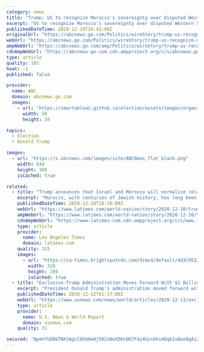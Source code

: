 ```yaml
---
category: news
title: "Trump: US to recognize Morocco's sovereignty over disputed Western Sahara region in return for Israel normalization"
excerpt: "US to recognize Morocco's sovereignty over disputed Western Sahara region in return for Israel normalization."
publishedDateTime: 2020-12-10T16:42:00Z
originalUrl: "https://abcnews.go.com/Politics/wireStory/trump-us-recognize-moroccos-sovereignty-disputed-western-sahara-74650444"
webUrl: "https://abcnews.go.com/Politics/wireStory/trump-us-recognize-moroccos-sovereignty-disputed-western-sahara-74650444"
ampWebUrl: "https://abcnews.go.com/amp/Politics/wireStory/trump-us-recognize-moroccos-sovereignty-disputed-western-sahara-74650444"
cdnAmpWebUrl: "https://abcnews-go-com.cdn.ampproject.org/c/s/abcnews.go.com/amp/Politics/wireStory/trump-us-recognize-moroccos-sovereignty-disputed-western-sahara-74650444"
type: article
quality: 103
heat: -1
published: false

provider:
  name: ABC
  domain: abcnews.go.com
  images:
    - url: "https://smartableai.github.io/election/assets/images/organizations/abcnews.go.com-50x50.jpg"
      width: 50
      height: 50

topics:
  - Election
  - Donald Trump

images:
  - url: "https://s.abcnews.com/images/site/ABCNews_flat_black.png"
    width: 834
    height: 308
    isCached: true

related:
  - title: "Trump announces that Israel and Morocco will normalize relations"
    excerpt: "Morocco, with centuries of Jewish history, has long been rumored to be ready to establish ties with Israel after years of informal relations."
    publishedDateTime: 2020-12-10T18:10:00Z
    webUrl: "https://www.latimes.com/world-nation/story/2020-12-10/trump-announces-israel-morocco-to-normalize-relations"
    ampWebUrl: "https://www.latimes.com/world-nation/story/2020-12-10/trump-announces-israel-morocco-to-normalize-relations?_amp=true"
    cdnAmpWebUrl: "https://www-latimes-com.cdn.ampproject.org/c/s/www.latimes.com/world-nation/story/2020-12-10/trump-announces-israel-morocco-to-normalize-relations?_amp=true"
    type: article
    provider:
      name: Los Angeles Times
      domain: latimes.com
    quality: 125
    images:
      - url: "https://ca-times.brightspotcdn.com/dims4/default/dd3c953/2147483647/strip/true/crop/5915x3863+0+40/resize/320x209!/quality/90/?url=https%3A%2F%2Fcalifornia-times-brightspot.s3.amazonaws.com%2F9d%2F58%2Fea95e0cf45a680c7a05fea261530%2Fgettyimages-1229950087.jpg"
        width: 320
        height: 209
        isCached: true
  - title: "Exclusive-Trump Administration Moves Forward With $1 Billion Moroccan Arms Deal"
    excerpt: "President Donald Trump's administration moved forward with $1 billion in sales of drones and precision-guided weapons to Morocco on Friday, sending a notice to Congress about the potential deals, according to sources familiar with the notification."
    publishedDateTime: 2020-12-12T01:17:00Z
    webUrl: "https://www.usnews.com/news/world/articles/2020-12-11/exclusive-trump-administration-moves-forward-on-weapons-sale-to-morocco"
    type: article
    provider:
      name: U.S. News & World Report
      domain: usnews.com
    quality: 31

secured: "8pmVfUd8bTNX3AgcC8hbHe8j502xNoX5KsOK7F4z4UzvXhimDqk1xQwx8gAi2UgsLa7gvKvkwNGWXBLKdaoNmVJfuswrOYr/+8jAzfPqfdf5+NnclO9jryYfR43Gj8MPlaGY7Lgkz/AFKBVzsJJoTqLZBw4RuxTRueA2CmYvecJz+JzRqxuMEQ4NdhC6+5v5toXkCzURZbGCllvGDF+xOtpqjs8vbRRZJreQOp8asmcsyCzqag1rk/MzJORBv9/SqAFbFdW0Fp9mP7Dt9OHQGU5ocGAwA9VwEFeLF/xLGNswsuNsISRQDGudNTtShPkVuT6+vxy8lrZDtyLDbrpvT8qPGenC6GC7YFmjGglTiew=;ANO5cNo8zMwT5jUb028rNQ=="
---
```


